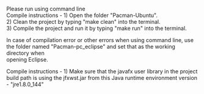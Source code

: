 Please run using command line  
Compile instructions - 1) Open the folder "Pacman-Ubuntu".  
					   2) Clean the project by typing "make clean" into the terminal.  
					   3) Compile the project and run it by typing "make run" into the terminal.


In case of compilation error or other errors when using command line, use the folder named "Pacman-pc_eclipse" and set that as the working directory when  
opening Eclipse.

Compile instructions - 1) Make sure that the javafx user library in the project build path is using the jfxwst.jar from this Java runtime environment version - "jre1.8.0_144"   
					   